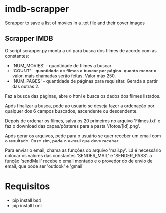 # imdb-scrapper

Scrapper to save a list of movies in a .txt file and their cover images

## Scrapper IMDB

O script scrapper.py monta a url para busca dos filmes de acordo com as constantes:

- 'NUM_MOVIES' - quantidade de filmes a buscar
- 'COUNT' - quantidade de filmes a buscar por página. quanto menor o valor, mais chamadas serão feitas. Valor máx 250.
- 'NUM_PAGES' - quantidade de páginas para requisitar. Gerada a partir das outras 2.

Faz a busca das páginas, abre o html e busca os dados dos filmes listados.

Após finalizar a busca, pede ao usuário se deseja fazer a ordenação por qualquer dos 6 campos buscados, ascendente ou descendente.

Depois de ordenar os filmes, salva os 20 primeiros no arquivo 'Filmes.txt' e faz o download das capas/pôsteres para a pasta '/fotos/[id].png'.

Após gerar os arquivos, pede para o usuário se quer receber um email com o resultado. Caso sim, pede o e-mail que deve receber.

Para enviar o email, chama as funções do arquivo 'mail.py'. Lá é necessário colocar os valores das constantes 'SENDER_MAIL' e 'SENDER_PASS'. a função 'sendMail' recebe o email montado e o provedor do de envio de email, que pode ser 'outlook' e 'gmail'

# Requisitos
- pip install bs4
- pip install lxml